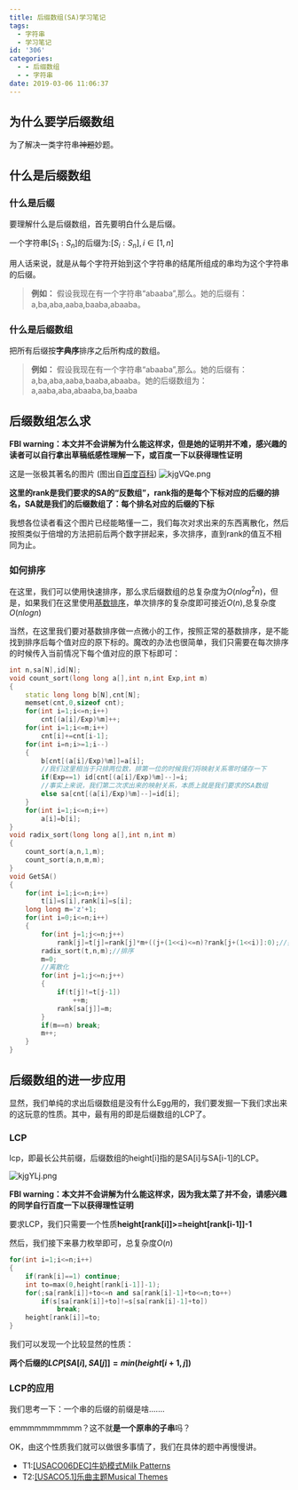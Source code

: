 ```yaml
---
title: 后缀数组(SA)学习笔记
tags:
  - 字符串
  - 学习笔记
id: '306'
categories:
  - - 后缀数组
  - - 字符串
date: 2019-03-06 11:06:37
---
```


## 为什么要学后缀数组

为了解决一类字符串~~神题~~妙题。

## 什么是后缀数组

### 什么是后缀

要理解什么是后缀数组，首先要明白什么是后缀。 

一个字符串$[S_1:S_n]$的后缀为:$[S_i:S_n],i∈[1,n]$

用人话来说，就是从每个字符开始到这个字符串的结尾所组成的串均为这个字符串的后缀。

> **例如：** 假设我现在有一个字符串“abaaba”,那么。她的后缀有：a,ba,aba,aaba,baaba,abaaba。

### 什么是后缀数组

把所有后缀按**字典序**排序之后所构成的数组。

> **例如：** 假设我现在有一个字符串“abaaba”,那么。她的后缀有：a,ba,aba,aaba,baaba,abaaba。她的后缀数组为：a,aaba,aba,abaaba,ba,baaba


## 后缀数组怎么求

**FBI warning：本文并不会讲解为什么能这样求，但是她的证明并不难，感兴趣的读者可以自行拿出草稿纸感性理解一下，或百度一下以获得理性证明** 

这是一张极其著名的图片 (图出自[百度百科](https://baike.baidu.com/item/%E5%90%8E%E7%BC%80%E6%95%B0%E7%BB%84/8989867?fr=aladdin)) ![kjgVQe.png](https://s2.ax1x.com/2019/03/06/kjgVQe.png) 

**这里的rank是我们要求的SA的“反数组”，rank指的是每个下标对应的后缀的排名，SA就是我们的后缀数组了：每个排名对应的后缀的下标** 

我想各位读者看这个图片已经能略懂一二，我们每次对求出来的东西离散化，然后按照类似于倍增的方法把前后两个数字拼起来，多次排序，直到rank的值互不相同为止。

### 如何排序

在这里，我们可以使用快速排序，那么求后缀数组的总复杂度为$O(nlog^2n)$，但是，如果我们在这里使用[基数排序](https://www.goldenpotato.cn/%E5%85%B6%E4%BB%96/%E5%9F%BA%E6%95%B0%E6%8E%92%E5%BA%8F%E5%AD%A6%E4%B9%A0%E7%AC%94%E8%AE%B0/)，单次排序的复杂度即可接近$O(n)$,总复杂度$O(nlogn)$ 

当然，在这里我们要对基数排序做一点微小的工作，按照正常的基数排序，是不能找到排序后每个值对应的原下标的。魔改的办法也很简单，我们只需要在每次排序的时候传入当前情况下每个值对应的原下标即可：

```cpp
int n,sa[N],id[N];
void count_sort(long long a[],int n,int Exp,int m)
{
    static long long b[N],cnt[N];
    memset(cnt,0,sizeof cnt);
    for(int i=1;i<=n;i++)
        cnt[(a[i]/Exp)%m]++;
    for(int i=1;i<=m;i++)
        cnt[i]+=cnt[i-1];
    for(int i=n;i>=1;i--)
    {
        b[cnt[(a[i]/Exp)%m]]=a[i];
        //我们这里相当于只排两位数，排第一位的时候我们将映射关系零时储存一下
        if(Exp==1) id[cnt[(a[i]/Exp)%m]--]=i;
        //事实上来说，我们第二次求出来的映射关系，本质上就是我们要求的SA数组
        else sa[cnt[(a[i]/Exp)%m]--]=id[i];
    }
    for(int i=1;i<=n;i++)
        a[i]=b[i];
}
void radix_sort(long long a[],int n,int m)
{
    count_sort(a,n,1,m);
    count_sort(a,n,m,m);
}
void GetSA()
{
    for(int i=1;i<=n;i++)
        t[i]=s[i],rank[i]=s[i];
    long long m='z'+1;
    for(int i=0;i<=n;i++)
    { 
        for(int j=1;j<=n;j++)
            rank[j]=t[j]=rank[j]*m+((j+(1<<i)<=n)?rank[j+(1<<i)]:0);//把前后两个数拼起来
        radix_sort(t,n,m);//排序
        m=0;
        //离散化
        for(int j=1;j<=n;j++)
        {
            if(t[j]!=t[j-1])
                ++m;
            rank[sa[j]]=m;
        }
        if(m==n) break;
        m++;
    }
}
```


## 后缀数组的进一步应用

显然，我们单纯的求出后缀数组是没有什么Egg用的，我们要发掘一下我们求出来的这玩意的性质。其中，最有用的即是后缀数组的LCP了。

### LCP

lcp，即最长公共前缀，后缀数组的height[i]指的是SA[i]与SA[i-1]的LCP。 

![kjgYLj.png](https://s2.ax1x.com/2019/03/06/kjgYLj.png) 

**FBI warning：本文并不会讲解为什么能这样求，因为我太菜了并不会，请感兴趣的同学自行百度一下以获得理性证明** 

要求LCP，我们只需要一个性质**height[rank[i]]>=height[rank[i-1]]-1** 

然后，我们接下来暴力枚举即可，总复杂度$O(n)$

```cpp
for(int i=1;i<=n;i++)
{
    if(rank[i]==1) continue;
    int to=max(0,height[rank[i-1]]-1);
    for(;sa[rank[i]]+to<=n and sa[rank[i]-1]+to<=n;to++)
        if(s[sa[rank[i]]+to]!=s[sa[rank[i]-1]+to])
            break;
    height[rank[i]]=to;
}
```

我们可以发现一个比较显然的性质：

 **两个后缀的$LCP[SA[i],SA[j]]=min(height[i+1,j])$**

### LCP的应用

我们思考一下：一个串的后缀的前缀是啥....... 

emmmmmmmmmm？这不就**是一个原串的子串**吗？ 

OK，由这个性质我们就可以做很多事情了，我们在具体的题中再慢慢讲。 

* T1:[[USACO06DEC]牛奶模式Milk Patterns](https://www.goldenpotato.cn/%E5%AD%97%E7%AC%A6%E4%B8%B2/luogu-p2852-usaco06dec%E7%89%9B%E5%A5%B6%E6%A8%A1%E5%BC%8Fmilk-patterns/) 
* T2:[[USACO5.1]乐曲主题Musical Themes](https://www.goldenpotato.cn/%E5%AD%97%E7%AC%A6%E4%B8%B2/luogu-p2743-usaco5-1%E4%B9%90%E6%9B%B2%E4%B8%BB%E9%A2%98musical-themes/)